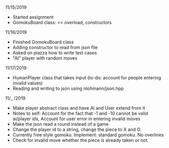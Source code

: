 11/15/2019
- Started assignment
- GomokuBoard class: << overload, constructors

11/16/2019
- Finished GomokuBoard class
- Adding constructor to read from json file
- Asked on piazza how to write test cases
- "AI" player with random moves

11/17/2019
- HumanPlayer class that takes input (to-do: account for people entering invalid values)
- Reading and writing to json using nlohmann/json.hpp

11/_ /2019
- Make player abstract class and have AI and User extend from it 
- Notes to self: Account for the fact that -1 and -10 cannot be valid ai/player ids, Account for user error in entering invalid moves
- Make the json read a round instead of a game 
- Change the player id to a string, change the piece to X and O. 
- Currently free style gomoku. Implement: standard gomoku. No overlines 
- Check for invalid move whether the piece is already taken or not. 
